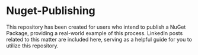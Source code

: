 # Nuget-Publishing
This repository has been created for users who intend to publish a NuGet Package, providing a real-world example of this process. LinkedIn posts related to this matter are included here, serving as a helpful guide for you to utilize this repository.

